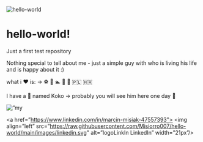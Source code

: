 ![hello-world](https://user-images.githubusercontent.com/87083751/128036298-b70da39c-f438-4c85-a1d8-1c814b272d87.gif)

# hello-world!
Just a first test repository

Nothing special to tell about me - just a simple guy with who is living his life and is happy about it :) 
<p>
what i ❤️ is: -> ⚽ 🎾 🏊 🍷 👯 🇵🇱 🇭🇷 
  <p>
I have a 🐶 named Koko -> probably you will see him here one day 🤠
    </p>
    
 <p>   
<img width=”200" height=”200" src=”https://github.com/Misiorro007/hello-world/images/Koko dalej spoko.jpeg" alt=”my banner”>
</p>
    
<a href=”https://www.linkedin.com/in/marcin-misiak-47557393">
<img align=”left” src=”https://raw.githubusercontent.com/Misiorro007/hello-world/main/images/linkedin.svg" alt=”logoLinkIn LinkedIn” width=”21px”/></a>

